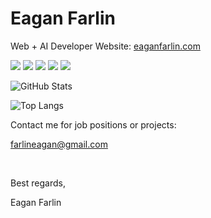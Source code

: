 # **Eagan Farlin**

Web + AI Developer
Website: [eaganfarlin.com](https://eaganfarlin.com)

![](https://img.shields.io/badge/HTML-informational?style=flat&logo=html5&logoColor=white&labelColor=4f4f4f&color=3f3f3f)
![](https://img.shields.io/badge/CSS-informational?style=flat&logo=css3&logoColor=white&labelColor=4f4f4f&color=3f3f3f)
![](https://img.shields.io/badge/Javascript-informational?style=flat&logo=javascript&logoColor=white&labelColor=4f4f4f&color=3f3f3f)
![](https://img.shields.io/badge/React-informational?style=flat&logo=react&logoColor=white&&abelColor=4f4f4f&color=3f3f3f)
![](https://img.shields.io/badge/Python-informational?style=flat&logo=python&logoColor=white&&abelColor=4f4f4f&color=3f3f3f)

![GitHub Stats](https://github-readme-stats.vercel.app/api/?username=eaganfarlin&count_private=true&showicons=true)

![Top Langs](https://github-readme-stats.vercel.app/api/top-langs/?username=eaganfarlin&layout=compact&showicons=true)

Contact me for job positions or projects:

[farlineagan@gmail.com](mailto:farlineagan@gmail.com "email")

<br/>

Best regards,

Eagan Farlin
